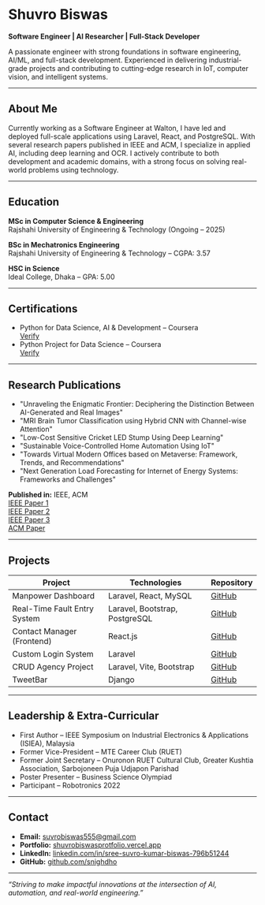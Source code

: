 # Shuvro Biswas

**Software Engineer | AI Researcher | Full-Stack Developer**

A passionate engineer with strong foundations in software engineering, AI/ML, and full-stack development. Experienced in delivering industrial-grade projects and contributing to cutting-edge research in IoT, computer vision, and intelligent systems.

---

## About Me

Currently working as a Software Engineer at Walton, I have led and deployed full-scale applications using Laravel, React, and PostgreSQL. With several research papers published in IEEE and ACM, I specialize in applied AI, including deep learning and OCR. I actively contribute to both development and academic domains, with a strong focus on solving real-world problems using technology.

---

## Education

**MSc in Computer Science & Engineering**  
Rajshahi University of Engineering & Technology (Ongoing – 2025)

**BSc in Mechatronics Engineering**  
Rajshahi University of Engineering & Technology – CGPA: 3.57

**HSC in Science**  
Ideal College, Dhaka – GPA: 5.00

---

## Certifications

- Python for Data Science, AI & Development – Coursera  
  [Verify](https://www.coursera.org/account/accomplishments/verify/ZASZZ24YC9R6)
- Python Project for Data Science – Coursera  
  [Verify](https://www.coursera.org/account/accomplishments/verify/TBJJ6WGRHKEH)

---

## Research Publications

- "Unraveling the Enigmatic Frontier: Deciphering the Distinction Between AI-Generated and Real Images"  
- "MRI Brain Tumor Classification using Hybrid CNN with Channel-wise Attention"  
- "Low-Cost Sensitive Cricket LED Stump Using Deep Learning"  
- "Sustainable Voice-Controlled Home Automation Using IoT"  
- "Towards Virtual Modern Offices based on Metaverse: Framework, Trends, and Recommendations"  
- "Next Generation Load Forecasting for Internet of Energy Systems: Frameworks and Challenges"

**Published in:** IEEE, ACM  
[IEEE Paper 1](https://ieeexplore.ieee.org/document/10534381)  
[IEEE Paper 2](https://ieeexplore.ieee.org/document/10212394)  
[IEEE Paper 3](https://ieeexplore.ieee.org/document/11022571)  
[ACM Paper](https://dl.acm.org/doi/10.1145/3723178.3723254)

---

## Projects

| Project                                     | Technologies                     | Repository |
|---------------------------------------------|----------------------------------|------------|
| Manpower Dashboard                          | Laravel, React, MySQL            | [GitHub](https://github.com/snighdho/Manpower) |
| Real-Time Fault Entry System                | Laravel, Bootstrap, PostgreSQL   | [GitHub](https://github.com/snighdho/wlton_table) |
| Contact Manager (Frontend)                  | React.js                         | [GitHub](https://github.com/snighdho/my_first_website) |
| Custom Login System                         | Laravel                          | [GitHub](https://github.com/snighdho/custom_login) |
| CRUD Agency Project                         | Laravel, Vite, Bootstrap         | [GitHub](https://github.com/snighdho/Crud_operation_agency_project) |
| TweetBar                                    | Django                           | [GitHub](https://github.com/snighdho/djangoProject) |

---


## Leadership & Extra-Curricular

- First Author – IEEE Symposium on Industrial Electronics & Applications (ISIEA), Malaysia
- Former Vice-President – MTE Career Club (RUET)
- Former Joint Secretary – Onuronon RUET Cultural Club, Greater Kushtia Association, Sarbojoneen Puja Udjapon Parishad
- Poster Presenter – Business Science Olympiad
- Participant – Robotronics 2022

---

## Contact

- **Email:** suvrobiswas555@gmail.com  
- **Portfolio:** [shuvrobiswasprotfolio.vercel.app](https://shuvrobiswasprotfolio.vercel.app)  
- **LinkedIn:** [linkedin.com/in/sree-suvro-kumar-biswas-796b51244](https://www.linkedin.com/in/sree-suvro-kumar-biswas-796b51244)  
- **GitHub:** [github.com/snighdho](https://github.com/snighdho)

---

_“Striving to make impactful innovations at the intersection of AI, automation, and real-world engineering.”_
